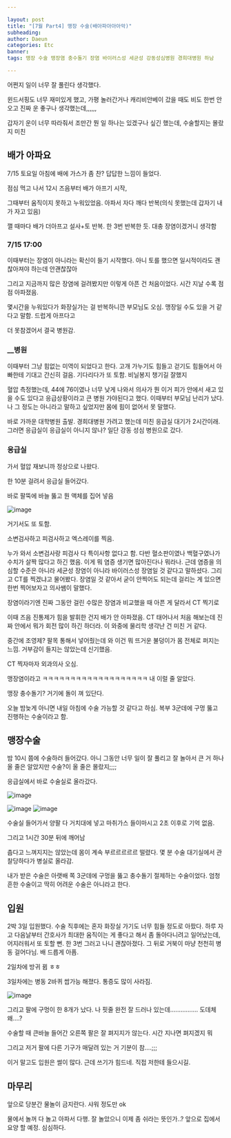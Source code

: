 ```yaml
---

layout: post
title: "[7월 Part4] 맹장 수술(배아파아아아악)"
subheading:
author: Daeun
categories: Etc
banner:
tags: 맹장 수술 맹장염 충수돌기 장염 바이러스성 세균성 강동성심병원 경희대병원 하남 

---
```


어쩐지 일이 너무 잘 풀린다 생각했다.

윈드서핑도 너무 재미있게 했고, 가평 놀러간거나 캐리비안베이 갔을 때도 비도 한번 안오고 진짜 운 좋구나 생각했는데,,,,,,

갑자기 운이 너무 따라줘서 조만간 뭔 일 하나는 있겠구나 싶긴 했는데, 수술할지는 몰랐지 미친

## 배가 아파요

7/15 토요일
아침에 배에 가스가 좀 찬? 답답한 느낌이 들었다.

점심 먹고 나서 12시 즈음부터 배가 아프기 시작, 

그때부터 움직이지 못하고 누워있었음. 아파서 자다 깨다 반복(의식 못했는데 갑자기 내가 자고 있음)

깰 때마다 배가 더아프고 설사+토 반복. 한 3번 반복한 듯. 대충 장염이겠거니 생각함

### 7/15  17:00 

이때부터는 장염이 아니라는 확신이 들기 시작했다. 아니 토를 했으면 일시적이라도 괜찮아져야 하는데 안괜찮잖아

그리고 지금까지 많은 장염에 걸려봤지만 이렇게 아픈 건 처음이었다. 시간 지날 수록 점점 아파졌음. 

몇시간을 누워있다가 화장실가는 걸 반복하니깐 부모님도 오심. 맹장일 수도 있을 거 같다고 말함. 드럽게 아프다고

더 못참겠어서 결국 병원감.

### __병원

이때부터 그냥 힘없는 미역이 되었다고 한다. 고개 가누기도 힘들고 걷기도 힘들어서 아빠한테 기대고 간신히 걸음. 기다리다가 또 토함. 비닐봉지 챙기길 잘했지

혈압 측정했는데, 44에 76이였나 너무 낮게 나와서 의사가 뭔 이거 피가 안에서 새고 있을 수도 있다고 응급상황이라고 큰 병원 가야된다고 했다. 이때부터 부모님 난리가 났다. 나 그 정도는 아니라고 말하고 싶었지만 몸에 힘이 없어서 못 말했다.

바로 가까운 대학병원 출발. 경희대병원 가려고 했는데 미친 응급실 대기가 2시간이래. 그러면 응급실이 응급실이 아니지 않나? 일단 강동 성심 병원으로 갔다.

### 응급실
가서 혈압 재보니까 정상으로 나왔다.

한 10분 걸려서 응급실 들어갔다.

바로 팔뚝에 바늘 뚫고 뭔 액체를 집어 넣음

![image](https://github.com/Splanky0314/splanky0314.github.io/assets/79370538/b4f232cf-bfbe-4003-95d8-517bccad3a42)

거기서도 또 토함.

소변검사하고 피검사하고 엑스레이를 찍음.

누가 와서 소변검사랑 피검사 다 특이사항 없다고 함. 다반 혈소판이였나 백혈구였나가 수치가 살짝 많다고 하긴 했음. 이게 뭐 염증 생기면 많아진다나 뭐라나. 근데 염증을 의심할 수준은 아니라 세균성 장염이 아니라 바이러스성 장염일 것 같다고 말하셨다. 그리고 CT를 찍겠냐고 물어봤다. 장염일 것 같아서 굳이 안찍어도 되는데 걸리는 게 있으면 한번 찍어보자고 의사쌤이 말했다.

장염이라기엔 진짜 그동안 걸린 수많은 장염과 비교했을 때 아픈 게 달라서 CT 찍기로

이때 즈음 진통제가 힘을 발휘한 건지 배가 안 아파졌음. CT 태어나서 처음 해보는데 진짜 안에서 뭐가 회전 많이 하긴 하더라. 이 와중에 물리학 생각난 건 미친 거 같다.

중간에 조영제? 팔목 통해서 넣어줬는데 와 이건 뭐 뜨거운 불덩이가 몸 전체로 퍼지는 느낌. 거부감이 들지는 않았는데 신기했음.

CT 찍자마자 외과의사 오심.

맹장염이라고 ㅋㅋㅋㅋㅋㅋㅋㅋㅋㅋㅋㅋㅋㅋㅋㅋㅋㅋㅋ
내 이럴 줄 알았다. 

맹장 충수돌기? 거기에 돌이 껴 있단다. 

오늘 밤늦게 아니면 내일 아침에 수술 가능할 것 같다고 하심. 복부 3군데에 구멍 뚫고 진행하는 수술이라고 함.

## 맹장수술

밤 10시 쯤에 수술하러 들어갔다. 아니 그동안 너무 일이 잘 풀리고 잘 놀아서 큰 거 하나 올 줄은 알았지만 수술?이 올 줄은 몰랐지;;;;

응급실에서 바로 수술실로 올라갔다.

![image](https://github.com/Splanky0314/splanky0314.github.io/assets/79370538/12bb1eff-1418-416e-8b83-da49f27627b2)


![image](https://github.com/Splanky0314/splanky0314.github.io/assets/79370538/1c7fe8b7-f1b8-4922-8798-05b537a5ed69)
![image](https://github.com/Splanky0314/splanky0314.github.io/assets/79370538/27667a25-4bce-4677-86c1-40a5bab0218e)

수술실 들어가서 양팔 다 거치대에 넣고 마취가스 들이마시고 2초 이후로 기억 없음.

그리고 1시간 30분 뒤에 깨어남

춥다고 느껴지지는 않았는데 몸이 계속 부르르르르르 떨렸다. 몇 분 수술 대기실에서 관찰당하다가 병실로 올라감.

내가 받은 수술은 아랫배 쪽 3군데에 구멍을 뚫고 충수돌기 절제하는 수술이었다. 엄청 흔한 수술이고 딱히 어려운 수술은 아니라고 한다.

## 입원

2박 3일 입원했다. 수술 직후에는 혼자 화장실 가기도 너무 힘들 정도로 아팠다. 하루 자고 다음날부터 간호사가 최대한 움직이는 게 좋다고 해서 좀 돌아다니려고 일어났는데, 어지러워서 또 토할 뻔. 한 3번 그러고 나니 괜찮아졌다. 그 뒤로 거북이 마냥 천천히 병동 걸어다님. 배 드릅게 아픔.

2일차에 방귀 뀜 ㅎㅎ

3일차에는 병동 2바퀴 쌉가능 해졌다. 통증도 많이 사라짐. 

![image](https://github.com/Splanky0314/splanky0314.github.io/assets/79370538/e70878b5-a799-4144-858e-ca9b8bc7ace3)

그리고 팔에 구멍이 한 8개가 났다. 나 핏줄 완전 잘 드러나 있는데................ 도데체 왜....?

수술할 때 큰바늘 들어간 오른쪽 팔은 잘 펴지지가 않는다. 시간 지나면 펴지겠지 뭐

그리고 저거 팔에 다른 기구가 매달려 있는 거 기분이 참....;;;

이거 말고도 입원은 썰이 많다. 근데 쓰기가 힘드네. 직접 저한테 들으시길.

## 마무리

앞으로 당분간 물놀이 금지란다. 샤워 정도만 ok

물에서 놀꺼 다 놀고 아파서 다행. 잘 놀았으니 이제 좀 쉬라는 뜻인가..? 앞으로 집에서 요양 할 예정. 심심하다.